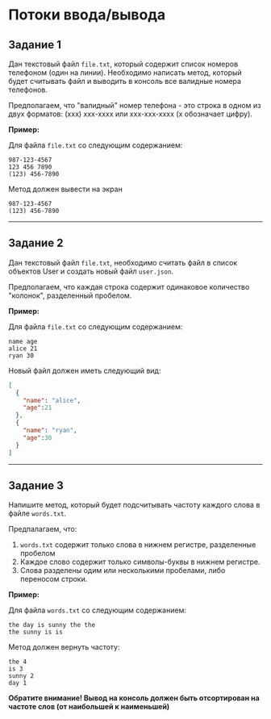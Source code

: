 # Потоки ввода/вывода

## Задание 1

Дан текстовый файл `file.txt`, который содержит список номеров телефоном (один на линии). Необходимо написать метод, который будет считывать файл и выводить в консоль все валидные номера телефонов.

Предполагаем, что "валидный" номер телефона - это строка в одном из двух форматов: (xxx) xxx-xxxx или xxx-xxx-xxxx (х обозначает цифру).

**Пример:**

Для файла `file.txt` со следующим содержанием:

```
987-123-4567
123 456 7890
(123) 456-7890
```

Метод должен вывести на экран

```
987-123-4567
(123) 456-7890
```
---------------

## Задание 2

Дан текстовый файл `file.txt`, необходимо считать файл в список объектов User и создать новый файл `user.json`.

Предполагаем, что каждая строка содержит одинаковое количество "колонок", разделенный пробелом.

**Пример:**

Для файла `file.txt` со следующим содержанием:

```
name age
alice 21
ryan 30
```

Новый файл должен иметь следующий вид:

```json
[
  {
    "name": "alice", 
    "age":21
  },
  {
    "name": "ryan", 
    "age":30
  }
]
```

---------------

## Задание 3

Напишите метод, который будет подсчитывать частоту каждого слова в файле `words.txt`.

Предпалагаем, что:

1. `words.txt` содержит только слова в нижнем регистре, разделенные пробелом
2. Каждое слово содержит только символы-буквы в нижнем регистре. 
3. Слова разделены одим или несколькими пробелами, либо переносом строки.

**Пример:**

Для файла `words.txt` со следующим содержанием:

```
the day is sunny the the
the sunny is is
```

Метод должен вернуть частоту:

```
the 4
is 3
sunny 2
day 1
```

**Обратите внимание! Вывод на консоль должен быть отсортирован на частоте слов (от наибольшей к наименьшей)**